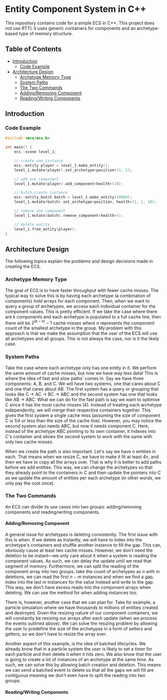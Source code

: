 # Entity Component System in C++

This repository contains code for a simple ECS in C++.
This project does not use RTTI; it uses generic containers for components and an archetype-based type of memory structure.

## Table of Contents

* [Introduction](##introduction)
  * [Code Example](###code-example)
* [Architecture Design](##architecture-design)
  * [Archetype Memory Type](###archetype-memory-type)
  * [System Paths](###system-paths)
  * [The Two Commands](###the-two-commands)
  * [Adding/Removing Component](####adding-removing-component)
  * [Reading/Writing Components](####reading-writing-component)

## Introduction

### Code Example

```cpp
#include <ecs/ecs.h>

int main() {
    ecs::scene level_1;

    // create one instance
    ecs::entity player = level_1.make_entity();
    level_1.mutate(player).set_archetype<position>(1, 2);

    // add one component
    level_1.mutate(player).add_component<health>(10);

    // batch create instance
    ecs::entity_batch batch = level_1.make_entity(10000);
    level_1.mutate(batch).set_archetype<position, health>(1, 2, 10);

    // remove one component
    level_1.mutate(batch).remove_component<health>();

    // delete entity
    level_1.free_entity(player);
}
```

## Architecture Design

The following topics explain the problems and design decisions made in creating the ECS.

### Archetype Memory Type

The goal of ECS is to have faster throughput with fewer cache misses. The typical way to solve this is by having each 
archetype (a combination of components) hold arrays for each component. Then, when we want to query a group of 
archetypes, we access each individual container for the component values. This is pretty efficient. If we take the case
where there are $k$ components and each archetype is populated to a full cache line, then there will be $2^{(k-n)} - 1$ 
cache misses where $n$ represents the component count of the smallest archetype in the group. My problem with this 
approach is that we make the assumption that the user of the ECS will use all archetypes and all groups. This is not
always the case, nor is it the likely case.

### System Paths

Take the case where each archetype only has one entity in it. We perform the same amount of cache misses, but now we 
have way less data! This is where the idea of fast and slow paths' comes in. Say we have three components: A, B, and C. 
We will have two systems, one that cares about C and one that cares about AB. The first system has a query or grouping 
that looks like C -> AC -> BC -> ABC and the second system has one that looks like AB -> ABC. What we can do for the 
fast path is say we want to optimise C since it has the most cache misses (4). Instead of treating each archetype 
independently, we will merge their respective containers together. This gives the first system a single cache miss 
(assuming the size of component C is 1/4 or less than the size of the cache line). However, you may notice the second 
system also needs ABC, but now it needs component C. Here, instead of the archetype ABC pointing to its own container, 
it indexes into C's container and allows the second system to work with the same with only two cache misses.

When we create the path is also important. Let's say we have $n$ entities in each. That means when we resize C, we 
have to make it fit at least $4n$, and then we have to copy all the arrays over. That is why it is better to add paths 
before we add entities. This way, we can change the archetypes so that they already point to the containers in C and 
then update the pointers into C as we update the amount of entities per each archetype (in other words, we only pay the 
cost once).

### The Two Commands

An ECS can divide its use cases into two groups: adding/removing components and reading/writing components.

#### Adding/Removing Component

A general issue for archetypes is deleting consistently. The first issue with this is when. If we delete as 
instantly, we will have to index into the archetype's containers and shuffle another instance to fill the gap. This can,
obviously cause at least two cache misses. However, we don't need the deletion to be instant—we only care about it when 
a system is reading the component values. As such, we can delay the update until we read that segment of memory. 
Furthermore, we can split the reading of the component array into two groups: take the count of archetypes as $n$ with 
$m$ deletions, we can read the first $n - m$ instances and when we find a gap, index into the last $m$ instances for the
value instead and write to the gap. This way, we don't have excess reads into the component arrays when deleting. We can
use the method for when adding instances too.

There is, however, another case that we can plan for. Take for example, a particle simulation where we have thousands to
millions of entities created and destroyed. Given the resizing nature of our component containers, we will constantly be
resizing our arrays after each update (when we process the events outlined above). We can solve the resizing problem 
by allowing the user to predefine the size of the archetypes in a form of setters and getters, so we don't have to 
resize the array ever. 

Another aspect of this example, is the idea of batched lifecycles. We already know that in a particle system the user is
likely to set a timer for each particle and then delete it when it hits zero. We also know that the user is going to
create a lot of instances of an archetype at the same time. As such, we can solve this by allowing batch creation and 
deletion. This means we can send a batched event to delete so that all the gaps we will fill are contiguous meaning we
don't even have to split the reading into two groups.

#### Reading/Writing Components